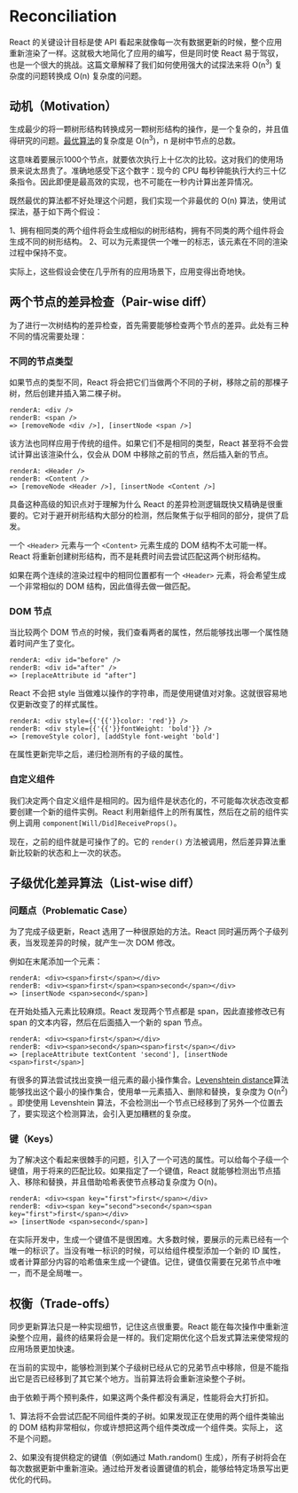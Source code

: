# Reconciliation


React 的关键设计目标是使 API 看起来就像每一次有数据更新的时候，整个应用重新渲染了一样。这就极大地简化了应用的编写，但是同时使 React 易于驾驭，也是一个很大的挑战。这篇文章解释了我们如何使用强大的试探法来将 O(n<sup>3</sup>) 复杂度的问题转换成 O(n) 复杂度的问题。


## 动机（Motivation）

生成最少的将一颗树形结构转换成另一颗树形结构的操作，是一个复杂的，并且值得研究的问题。[最优算法](http://grfia.dlsi.ua.es/ml/algorithms/references/editsurvey_bille.pdf)的复杂度是 O(n<sup>3</sup>)，n 是树中节点的总数。

这意味着要展示1000个节点，就要依次执行上十亿次的比较。这对我们的使用场景来说太昂贵了。准确地感受下这个数字：现今的 CPU 每秒钟能执行大约三十亿条指令。因此即便是最高效的实现，也不可能在一秒内计算出差异情况。

既然最优的算法都不好处理这个问题，我们实现一个非最优的 O(n) 算法，使用试探法，基于如下两个假设：

1、拥有相同类的两个组件将会生成相似的树形结构，拥有不同类的两个组件将会生成不同的树形结构。
2、可以为元素提供一个唯一的标志，该元素在不同的渲染过程中保持不变。

实际上，这些假设会使在几乎所有的应用场景下，应用变得出奇地快。


## 两个节点的差异检查（Pair-wise diff）

为了进行一次树结构的差异检查，首先需要能够检查两个节点的差异。此处有三种不同的情况需要处理：


### 不同的节点类型

如果节点的类型不同，React 将会把它们当做两个不同的子树，移除之前的那棵子树，然后创建并插入第二棵子树。

```
renderA: <div />
renderB: <span />
=> [removeNode <div />], [insertNode <span />]
```

该方法也同样应用于传统的组件。如果它们不是相同的类型，React 甚至将不会尝试计算出该渲染什么，仅会从 DOM 中移除之前的节点，然后插入新的节点。

```
renderA: <Header />
renderB: <Content />
=> [removeNode <Header />], [insertNode <Content />]
```

具备这种高级的知识点对于理解为什么 React 的差异检测逻辑既快又精确是很重要的。它对于避开树形结构大部分的检测，然后聚焦于似乎相同的部分，提供了启发。

一个 `<Header>` 元素与一个 `<Content>` 元素生成的 DOM 结构不太可能一样。React 将重新创建树形结构，而不是耗费时间去尝试匹配这两个树形结构。

如果在两个连续的渲染过程中的相同位置都有一个 `<Header>` 元素，将会希望生成一个非常相似的 DOM 结构，因此值得去做一做匹配。


### DOM 节点

当比较两个 DOM 节点的时候，我们查看两者的属性，然后能够找出哪一个属性随着时间产生了变化。

```
renderA: <div id="before" />
renderB: <div id="after" />
=> [replaceAttribute id "after"]
```

React 不会把 style 当做难以操作的字符串，而是使用键值对对象。这就很容易地仅更新改变了的样式属性。

```
renderA: <div style={{'{{'}}color: 'red'}} />
renderB: <div style={{'{{'}}fontWeight: 'bold'}} />
=> [removeStyle color], [addStyle font-weight 'bold']
```

在属性更新完毕之后，递归检测所有的子级的属性。


### 自定义组件

我们决定两个自定义组件是相同的。因为组件是状态化的，不可能每次状态改变都要创建一个新的组件实例。React 利用新组件上的所有属性，然后在之前的组件实例上调用 `component[Will/Did]ReceiveProps()`。

现在，之前的组件就是可操作了的。它的 `render()` 方法被调用，然后差异算法重新比较新的状态和上一次的状态。


## 子级优化差异算法（List-wise diff）

### 问题点（Problematic Case）

为了完成子级更新，React 选用了一种很原始的方法。React 同时遍历两个子级列表，当发现差异的时候，就产生一次 DOM 修改。

例如在末尾添加一个元素：

```
renderA: <div><span>first</span></div>
renderB: <div><span>first</span><span>second</span></div>
=> [insertNode <span>second</span>]
```

在开始处插入元素比较麻烦。React 发现两个节点都是 span，因此直接修改已有 span 的文本内容，然后在后面插入一个新的 span 节点。

```
renderA: <div><span>first</span></div>
renderB: <div><span>second</span><span>first</span></div>
=> [replaceAttribute textContent 'second'], [insertNode <span>first</span>]
```

有很多的算法尝试找出变换一组元素的最小操作集合。[Levenshtein distance](http://en.wikipedia.org/wiki/Levenshtein_distance)算法能够找出这个最小的操作集合，使用单一元素插入、删除和替换，复杂度为 O(n<sup>2</sup>) 。即使使用 Levenshtein 算法，不会检测出一个节点已经移到了另外一个位置去了，要实现这个检测算法，会引入更加糟糕的复杂度。

### 键（Keys）

为了解决这个看起来很棘手的问题，引入了一个可选的属性。可以给每个子级一个键值，用于将来的匹配比较。如果指定了一个键值，React 就能够检测出节点插入、移除和替换，并且借助哈希表使节点移动复杂度为 O(n)。


```
renderA: <div><span key="first">first</span></div>
renderB: <div><span key="second">second</span><span key="first">first</span></div>
=> [insertNode <span>second</span>]
```

在实际开发中，生成一个键值不是很困难。大多数时候，要展示的元素已经有一个唯一的标识了。当没有唯一标识的时候，可以给组件模型添加一个新的 ID 属性，或者计算部分内容的哈希值来生成一个键值。记住，键值仅需要在兄弟节点中唯一，而不是全局唯一。


## 权衡（Trade-offs）

同步更新算法只是一种实现细节，记住这点很重要。React 能在每次操作中重新渲染整个应用，最终的结果将会是一样的。我们定期优化这个启发式算法来使常规的应用场景更加快速。

在当前的实现中，能够检测到某个子级树已经从它的兄弟节点中移除，但是不能指出它是否已经移到了其它某个地方。当前算法将会重新渲染整个子树。

由于依赖于两个预判条件，如果这两个条件都没有满足，性能将会大打折扣。

1、算法将不会尝试匹配不同组件类的子树。如果发现正在使用的两个组件类输出的 DOM 结构非常相似，你或许想把这两个组件类改成一个组件类。实际上， 这不是个问题。

2、如果没有提供稳定的键值（例如通过 Math.random() 生成），所有子树将会在每次数据更新中重新渲染。通过给开发者设置键值的机会，能够给特定场景写出更优化的代码。

